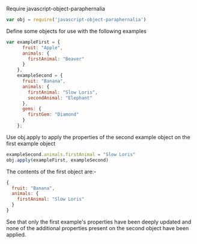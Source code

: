 Require javascript-object-paraphernalia
   
``` javascript 
var obj = require('javascript-object-paraphernalia')
```
    
Define some objects for use with the following examples    
 
``` javascript 
var exampleFirst = {
      fruit: "Apple",
      animals: {
        firstAnimal: "Beaver"
      }
    },
    exampleSecond = {
      fruit: "Banana",
      animals: {
        firstAnimal: "Slow Loris",
        secondAnimal: "Elephant"
      },
      gems: {
        firstGem: "Diamond"
      }
    };
```
    
Use obj.apply to apply the properties of the second example object on the first example object   
    
``` javascript 
exampleSecond.animals.firstAnimal = "Slow Loris"
obj.apply(exampleFirst, exampleSecond)
```

The contents of the first object are:-

``` javascript
{
  fruit: "Banana",
  animals: {
    firstAnimal: "Slow Loris"
  }
}
```

See that only the first example's properties have been deeply updated and none of the additional properties present on the
second object have been applied.
